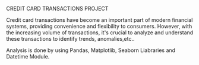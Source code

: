 CREDIT CARD TRANSACTIONS PROJECT

Credit card transactions have become an important part of modern financial systems, providing convenience and flexibility to consumers. However, with the increasing volume of transactions, it's crucial to analyze and understand these transactions to identify trends, anomalies,etc..

Analysis is done by using Pandas, Matplotlib, Seaborn Liabraries and Datetime Module.

